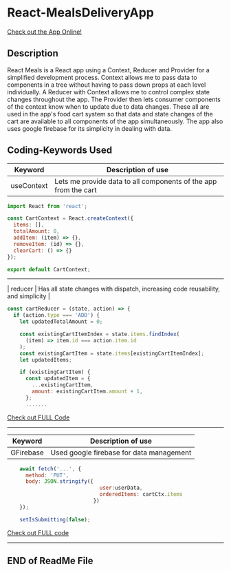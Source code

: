 # React-MealsDeliveryApp

[Check out the App Online!](https://nextjs-meetups-demo-topaz.vercel.app/)

## Description
React Meals is a React app using a Context, Reducer and Provider for a simplified development process. 
Context allows me to pass data to components in a tree without having to pass down props at each level individually. A Reducer with Context allows me to control complex state changes throughout the app. 
The Provider then lets consumer components of the context know when to update due to data changes. These all are used in the app's food cart system so that data and state changes of the cart are available to all components of the app simultaneously. The app also uses google firebase for its simplicity in dealing with data.





## Coding-Keywords Used

| Keyword | Description of use |
| ------ | ----------- |
| useContext  | Lets me provide data to all components of the app from the cart |
``` js
import React from 'react';

const CartContext = React.createContext({
  items: [],
  totalAmount: 0,
  addItem: (item) => {},
  removeItem: (id) => {},
  clearCart: () => {}
});

export default CartContext;
```

---



| reducer   |  Has all state changes with dispatch, increasing code reusability, and simplicity  |
``` js
const cartReducer = (state, action) => {
  if (action.type === 'ADD') {
    let updatedTotalAmount = 0;

    const existingCartItemIndex = state.items.findIndex(
      (item) => item.id === action.item.id
    );
    const existingCartItem = state.items[existingCartItemIndex];
    let updatedItems;

    if (existingCartItem) {
      const updatedItem = {
        ...existingCartItem,
        amount: existingCartItem.amount + 1,
      };
      .......

```
[Check out FULL Code](https://github.com/RafhyKhan/React-MealsDeliveryApp/blob/main/src/store/CartProvider.js)


---

| Keyword | Description of use |
| ------ | ----------- |
| GFirebase    | Used google firebase for data management |
``` js
    await fetch('...', {
      method: 'PUT',
      body: JSON.stringify({
                              user:userData,
                              orderedItems: cartCtx.items
                            })
    });

    setIsSubmitting(false);
```
[Check out FULL code](https://github.com/RafhyKhan/React-MealsDeliveryApp/blob/main/src/components/Cart/Cart.js)

---

## END of ReadMe File